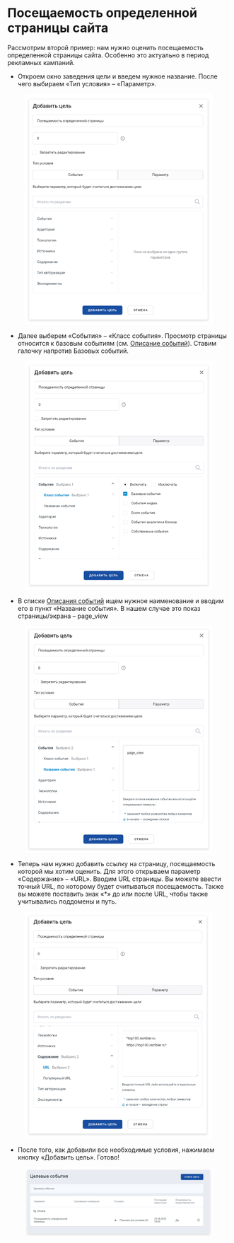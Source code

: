 # Посещаемость определенной страницы сайта

Рассмотрим второй пример: нам нужно оценить посещаемость определенной страницы сайта. Особенно это актуально в период рекламных кампаний.

* Откроем окно заведения цели и введем нужное название. После чего выбираем «Тип условия» – «Параметр».

<figure><img src="../../.gitbook/assets/Пример 3.0.0.png" alt=""><figcaption></figcaption></figure>

* Далее выберем «События» – «Класс события». Просмотр страницы относится к базовым событиям (см. [Описание событий](../../model-dannykh/opisanie-sobytii.md)). Ставим галочку напротив Базовых событий.

<figure><img src="../../.gitbook/assets/Пример 3.1.png" alt=""><figcaption></figcaption></figure>

* В списке [Описания событий](../../model-dannykh/opisanie-sobytii.md) ищем нужное наименование и вводим его в пункт «Название события». В нашем случае это показ страницы/экрана – page\_view

<figure><img src="../../.gitbook/assets/Пример 3.2 (1).png" alt=""><figcaption></figcaption></figure>

* Теперь нам нужно добавить ссылку на страницу, посещаемость которой мы хотим оценить. Для этого открываем параметр «Содержание» – «URL». Вводим URL страницы. Вы можете ввести точный URL, по которому будет считываться посещаемость. Также вы можете поставить знак «\*» до или после URL, чтобы также учитывались поддомены и путь.

<figure><img src="../../.gitbook/assets/пример 3.3.png" alt=""><figcaption></figcaption></figure>

* После того, как добавили все необходимые условия, нажимаем кнопку «Добавить цель». Готово!

<figure><img src="../../.gitbook/assets/пример 3.4.png" alt=""><figcaption></figcaption></figure>

